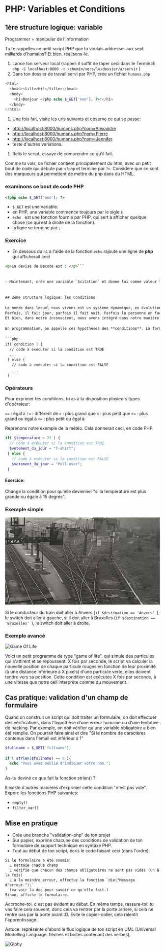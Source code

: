 # PHP:  Variables et Conditions
## 1ère structure logique: variable


Programmer = manipuler de l'information

Tu te rappelles ce petit script PHP que tu voulais addresser aux sept milliards d'humains?
Et bien, réalisons-le.

1. Lance ton serveur local
(rappel: il suffit de taper ceci dans le Terminal: ``` php -S localhost:8000 -t /chemin/vers/le/dossier/a/servir ``` )
1. Dans ton dossier de travail servi par PHP, crée un fichier `humans.php`
```php
<html>
  <head><title>Hi!</title></head>
  <body>
    <h1>Bonjour <?php echo $_GET['nom']; ?>!</h1>
  </body>
</html>
```
1. Une fois fait, visite les urls suivants et observe ce qui se passe:
  - [http://localhost:8000/humans.php?nom=Alexandre](http://localhost:8000/humans.php?nom=Alexandre)
  - [http://localhost:8000/humans.php?nom=Pierre](http://localhost:8000/humans.php?nom=Pierre)
  - [http://localhost:8000/humans.php?nom=Jennifer](http://localhost:8000/humans.php?nom=Jennifer)
  - teste d'autres variations.
1. Relis le script, essaye de comprendre ce qu'il fait.

Comme tu vois, ce fichier contient principalement du html, avec un petit bout de code qui débute par `<?php` et termine par `?>`. Considère que ce sont des marqueurs qui permettent de mettre du php dans du HTML.

### examinons ce bout de code PHP

```php
<?php echo $_GET['nom']; ?>
```

- ` $_GET ` est une variable.
- en PHP, une variable commence toujours par le sigle `$`
- `echo ` est une fonction fournie par PHP, qui sert à afficher quelque chose (ce qui est à droite de la fonction).
- la ligne se termine par `;`

### Exercice

- En dessous du `h1` à l'aide de la fonction `echo` rajoute une ligne de **php** qui afficherait ceci

```html
<p>La devise de Becode est : </p>```


- Maintenant, crée une variable `$citation` et donne lui comme valeur le texte "In Code We Trust!". Puis, demande à PHP d'afficher le contenu de la variable à l'intérieur d'une balise `<blockquote>`.


## 2ème structure logique: les Conditions

Le monde dans lequel nous vivons est un système dynamique, en évolution permanente.
Parfois, il fait jour, parfois il fait nuit. Parfois la personne en face de nous est un homme, parfois c'est une femme (et parfois c'est officiellement "X"). La météo par exemple : parfois il fait chaud, parfois il fait froid.  Et nous avons appris, que s'il fait froid, on a intérêt à mettre une veste. Si par contre c'est la canicule, on se contentera d'un T-shirt. Pas vrai ?
Et bien, dans notre inconscient, nous avons intégré dans notre manière de prendre des décisions la possibilité que les choses soient variables. Nous devons alors "tester" des hypothèses ("fait-il chaud dehors?"), et si elles se vérifient (si elles sont vraies (en anglais _True_ )) alors on fait ceci ("mettre un T-shirt"), sinon, on fait cela ("mettre un pull").

En programmation, on appelle ces hypothèses des **conditions**. La forme la plus courante est le if/else.

```php
if( condition ) {
  // code à exécuter si la condition est TRUE
  ...
 } else {
   // code à exécuter si la condition est FALSE
   ...
 }
```
### Opérateurs

Pour exprimer tes conditions, tu as à ta disposition plusieurs types d'opérateur:

`==` : égal à
`!=` : différent de
`>` : plus grand que
`<` : plus petit que
`>=` : plus grand ou égal à
`<=` : plus petit ou égal à


Reprenons notre exemple de la météo. Cela donnerait ceci, en code PHP.

```php
if( $temperature > 21 ) {
  // code à exécuter si la condition est TRUE
  $vetement_du_jour = "T-shirt";
 } else {
   // code à exécuter si la condition est FALSE
   $vetement_du_jour = "Pull-over";
 }
```

#### Exercice:
Change la condition pour qu'elle devienne: "si la température est plus grande ou égale à 15 degrés".

### Exemple simple
![Rail Switch](rail-switch.png)

Si le conducteur du train doit aller à Anvers (`if $destination == 'Anvers' `), le switch doit aller à gauche, si il doit aller à Bruxelles (`if $destination == 'Bruxelles' `), le switch doit aller à droite.

### Exemple avancé

![Game Of Life](http://media3.giphy.com/media/kMhiEKgSaPees/giphy.gif)

Voici un petit programme de type "game of life", qui simule des particules qui s'attirent et se repoussent. X fois par seconde, le script va calculer la nouvelle position de chaque particule rouges en fonction de leur proximité (à une distance inférieure à X pixels) d'une particule verte, elles doivent tendre vers sa position. Cette condition est exécutée X fois par seconde, à une vitesse que notre oeil interprète comme du mouvement.

## Cas pratique: validation d'un champ de formulaire

Quand on construit un script qui doit traiter un formulaire, on doit effectuer des vérifications, dans l'hypothèse d'une erreur humaine ou d'une tentative de hacking.
Par exemple, on doit vérifier qu'une variable obligatoire a bien été remplie. On pourrait faire ainsi et dire "Si le nombre de caractères contenus dans l'email est inférieur à 1"

```PHP
$fullname = $_GET['fullname'];

if ( strlen($fullname) == 0 ){
  echo "Vous avez oublié d'indiquer votre nom.";
}
```

As-tu deviné ce que fait la fonction strlen() ?


Il existe d'autres manières d'exprimer cette condition "n'est pas vide". Expore les fonctions PHP suivantes:
- ` empty() `
- `filter_var()`

## Mise en pratique

- Crée une branche "validation-php" de ton projet
- Sur papier, exprime chacune des conditions de validation de ton formulaire de support technique en syntaxe PHP.
- Tout au début de ton script, écris le code faisant ceci (dans l'ordre):
```
Si le formulaire a été soumis:
  L nettoie chaque champ
  L vérifie que chacun des champs obligatoires ne sont pas vides (un à la fois)
  L à la moindre erreur, effectue la fonction `die("Message d'erreur.");`  
  (va voir la doc pour savoir ce qu'elle fait.)
Sinon, affiche le formulaire.
```
Accroche-toi, c'est pas évident au début. En même temps, rassure-toi: tu vas faire cela souvent, donc cela va rentrer par la porte arrière, si cela ne rentre pas par la porte avant :D. Evite le copier-coller, cela ralentit l'apprentissage.

Astuce: représente d'abord le flux logique de ton script en UML (Universal Modelling Language: flèches et boites contenant des verbes).

![Giphy](https://media0.giphy.com/media/gpDtMjkONKp7a/giphy.gif)
